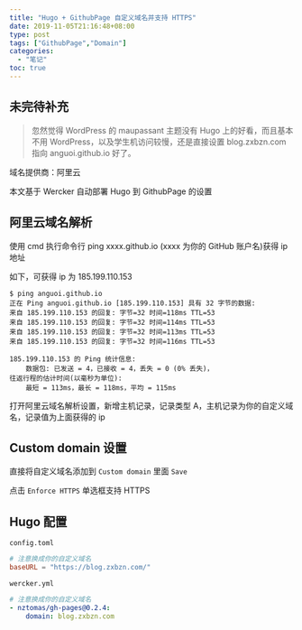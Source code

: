 ```yaml
---
title: "Hugo + GithubPage 自定义域名并支持 HTTPS"
date: 2019-11-05T21:16:48+08:00
type: post
tags: ["GithubPage","Domain"]
categories:
  - "笔记"
toc: true
---
```

## 未完待补充
> 忽然觉得 WordPress 的 maupassant 主题没有 Hugo 上的好看，而且基本不用 WordPress，以及学生机访问较慢，还是直接设置 blog.zxbzn.com 指向 anguoi.github.io 好了。

域名提供商：阿里云

本文基于 Wercker 自动部署 Hugo 到 GithubPage 的设置

## 阿里云域名解析
使用 cmd 执行命令行 ping xxxx.github.io (xxxx 为你的 GitHub 账户名)获得 ip 地址

如下，可获得 ip 为 185.199.110.153
```
$ ping anguoi.github.io
正在 Ping anguoi.github.io [185.199.110.153] 具有 32 字节的数据:
来自 185.199.110.153 的回复: 字节=32 时间=118ms TTL=53
来自 185.199.110.153 的回复: 字节=32 时间=114ms TTL=53
来自 185.199.110.153 的回复: 字节=32 时间=113ms TTL=53
来自 185.199.110.153 的回复: 字节=32 时间=116ms TTL=53

185.199.110.153 的 Ping 统计信息:
    数据包: 已发送 = 4，已接收 = 4，丢失 = 0 (0% 丢失)，
往返行程的估计时间(以毫秒为单位):
    最短 = 113ms，最长 = 118ms，平均 = 115ms
```

打开阿里云域名解析设置，新增主机记录，记录类型 A，主机记录为你的自定义域名，记录值为上面获得的 ip 

## Custom domain 设置
直接将自定义域名添加到 `Custom domain` 里面 `Save`

点击 `Enforce HTTPS` 单选框支持 HTTPS

## Hugo 配置
`config.toml` 

```toml
# 注意换成你的自定义域名
baseURL = "https://blog.zxbzn.com/"
```

`wercker.yml`

```yml
# 注意换成你的自定义域名
- nztomas/gh-pages@0.2.4:
    domain: blog.zxbzn.com
```